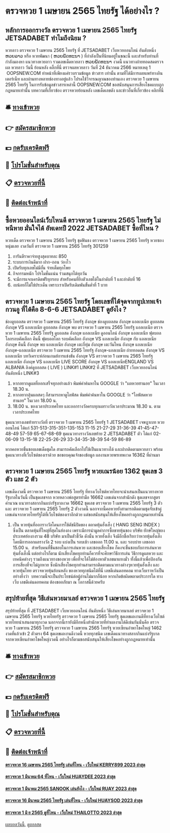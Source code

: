 # ตรวจหวย 1 เมษายน 2565 ไทยรัฐ ได้อย่างไร ?
## หลักการออกรางวัล ตรวจหวย 1 เมษายน 2565 ไทยรัฐ JETSADABET ทำไมถึงนิยม ?
หวยลาว ตรวจหวย 1 เมษายน 2565 ไทยรัฐ ที่ JETSADABET เว็บหวยออนไลน์ อันดับหนึ่ง ຫວຍລາວ หรือ หวยพัฒนา ( ຫວຍພັດທະນາ ) ที่กำลังเป็นที่นิยมอยู่ในขณะนี้ และสำหรับท่านที่กำลังมองหา แนวทางหวยลาว รวมเลขเด็ดหวยลาว ຫວຍພັດທະນາ งวดนี้
 แนวทางถ่ายทอดสดตรวจผล หวยลาว วันนี้ ย้อนหลัง คลิ๊กที่นี่ 
ตรวจผลหวยลาว วันที่ 24 ธันวาคม 2566
หมายเหตุ 1  OOPSNEW.COM ทำหน้าที่เพียงแค่รวบรวมข้อมูล ข่าวสาร เท่านั้น ตามที่ได้มีการเผยแพร่ทางอินเตอร์เน็ท และผ่านทางหลายช่องทางอยู่แล้ว โปรดใช้วิจารณญาณของท่านเอง ตรวจหวย 1 เมษายน 2565 ไทยรัฐ ในการรับข้อมูลข่าวสารเหล่านี้ OOPSNEW.COM ขอสนับสนุนการเสี่ยงโชคแบบถูกกฎหมายเท่านั้น
บทความที่เกี่ยวข้อง
ตรวจหวยย้อนหลัง เลขเด็ดเลขดัง และข่าวอื่นที่เกี่ยวข้อง คลิกที่นี่

## 🛎 [ทางเข้าหวย](https://bit.ly/3BG5bNw)
## 👉 [สมัครสมาชิกหวย](https://bit.ly/3BG5bNw)
## 💵 [กดรับเครดิตฟรี](https://bit.ly/3C3mvgS)
## 👑 [โปรโมชั่นสำหรับตุณ](https://bit.ly/3C3mvgS)
## 📋 [ตรวจหวยที่นี้](https://bit.ly/3C3mvgS)
## 📱 [ติดต่อเจ้าหน้าที่](https://bit.ly/3C3mvgS)

## ซื้อหวยออนไลน์เว็บไหนดี ตรวจหวย 1 เมษายน 2565 ไทยรัฐ ไม่หนีหาย มั่นใจได้ อัพเดทปี 2022 JETSADABET ซื้อที่ไหน ?
หวยเด็ด ตรวจหวย 1 เมษายน 2565 ไทยรัฐ ชุดฟันธง ตรวจหวย 1 เมษายน 2565 ไทยรัฐ หวยซอง หนุ่มเลย งวดวันที่ ตรวจหวย 1 เมษายน 2565 ไทยรัฐ 301259
1. การันตีราคาจ่ายสูงสุดบาทละ 850
2. ระบบการเงินดีมาก ฝาก-ถอน ว่องไว
3. เปิดรับทุกเลขไม่มีอั้น จ่ายเต็มทุกโพย
4. กิจกรรมหนัก โปรโมชั่นแน่น ร่วมสนุกได้ทุกวัน
5. จะมีการแจกเครดิตฟรีทุกรอบ สำหรับคนที่ยิงตัวเลขได้ในลำดับที่ 1 และลำดับที่ 16
6. งบน้อยก็ไม่ใช่ประเด็น เพราะเราเปิดรับเดิมพันขั้นต่ำที่ 1 บาท

## ตรวจหวย 1 เมษายน 2565 ไทยรัฐ โดยเลขที่ได้จุดจากทูปเทพเจ้ากวนอู ที่ได้คือ 8-6-6 JETSADABET ดูยังไง ?
ช่องดูบอลสด ตรวจหวย 1 เมษายน 2565 ไทยรัฐ อังกฤษ ช่องดูบอลสด อังกฤษ แอลเบเนีย ดูบอลสด อังกฤษ VS แอลเบเนีย ดูบอลสด อังกฤษ พบ ตรวจหวย 1 เมษายน 2565 ไทยรัฐ แอลเบเนีย ตรวจหวย 1 เมษายน 2565 ไทยรัฐ ดูบอลสด อังกฤษ แอลเบเนีย ดูออนไลน์ อังกฤษ แอลเบเนีย ฟุตบอลโลกรอบคัดเลือก คืนนี้ ฟุตบอลโลก รอบคัดเลือก อังกฤษ VS แอลเบเนีย อังกฤษ กับ แอลเบเนีย อังกฤษ คืนนี้ อังกฤษ พบ แอลเบเนีย อังกฤษ เตะกี่ทุ่ม อังกฤษ เตะวันไหน อังกฤษ แอลเบเนีย อังกฤษ-แอลเบเนีย ตรวจหวย 1 เมษายน 2565 ไทยรัฐ อังกฤษ-แอลเบเนีย ถ่ายทอดสด
อังกฤษ VS แอลเบเนีย
บทวิเคราะห์ก่อนเกมส์การแข่งขัน อังกฤษ VS ตรวจหวย 1 เมษายน 2565 ไทยรัฐ แอลเบเนีย
อังกฤษ VS แอลเบเนีย
LIVE SCORE อังกฤษ VS แอลเบเนียENGLAND VS ALBANIA
ลิงค์ดูบอลสด ( LIVE )
 LINK#1 
 LINK#2 
 ที่ JETSADABET เว็บหวยออนไลน์ อันดับหนึ่ง LINK#3 
1. หากอยากดูผลที่ออกเสร็จทุกอย่างแล้ว พิมพ์คำค้นหาใน GOOGLE ว่า "ผลหวยฮานอย" ในเวลา 18.30 น.
2. หากอยากลุ้นผลสดๆ ก็สามารถหาดูไลฟ์สด พิมพ์คำค้นหาใน GOOGLE ว่า "ไลฟ์สดหวยฮานอย" ในเวลา 18.00 น.
3. 18.00 น. ของเวลาประเทศไทย และออกรางวัลครบทุกผลรางวัลเวลาประมาณ 18.30 น. ตามเวลาประเทศไทย

ชุดแนวทางเลขท้ายรางวัลที่ ตรวจหวย 1 เมษายน 2565 ไทยรัฐ 1 JETSADABET เจษฎาเบท หวยออนไลน์ ได้แก่
531-513-315-351-135-153
11-15
21-27-29
31-36-39
41-45-47-48-49
57-59
65-67-68-69
ชุดแนวทางรางวัลเลขท้าย 2 JETSADABET ตัว ได้แก่
02-06-09
13-15-18
22-25-26-29
33-34-35-38-39
54-59
86-89

หากคอหวยชื่นชอบเลขเด็ดชุดใด สามารถคัดเลือกไปใช้เป็นแนวทางได้ และฝากติดตามหวยลาว พร้อมชุดแนวทางที่เว็บไซต์ของเราด้วย
ขอขอบคุณเจ้าของข้อมูล
ผลงานหวยพรเทพงวด 16362 ที่ผ่านมา

## ตรวจหวย 1 เมษายน 2565 ไทยรัฐ หวยเณรน้อย 1362 ชุดเลข 3 ตัว และ 2 ตัว
เลขเด็ดงวดนี้ ตรวจหวย 1 เมษายน 2565 ไทยรัฐ ที่ทางเว็บไซต์หวยไทยจะนำเสนอเป็นแนวทางหวยรัฐบาลในวันนี้ เป็นชุดเลขจาก หวยหลวงพ่อสูตรทำมือ 16662 เลขเด่นจากสำนักดัง ชุดเลขจากสูตรคำนวณ แนวทางสลากกินแบ่งรัฐบาลงวด 16662 ชุดเลข ตรวจหวย 1 เมษายน 2565 ไทยรัฐ 3 ตัว และ ตรวจหวย 1 เมษายน 2565 ไทยรัฐ 2 ตัวงวดนี้ นอกจากนี้คอหวยยังสามารถติดตามชุดจับเข้าคู่เลขเด่นจากหวยไทยรัฐได้ที่เว็บไซต์ของเราอีกด้วย แต่ขอสนับสนุนให้เสี่ยงโชคอย่างถูกกฎหมายเท่านั้น
1. เป็น หวยหุ้นที่ออกรางวัลโดนการใช้ดัชนีปิดของ ตลาดหุ้นฮั่งเส็ง ( HANG SENG INDEX ) ซึ่งเป็น ตลาดหุ้นที่ใหญ่ที่สุดในฮ่องกง เพราะมีการนำมูลค่าการซื้อขายหุ้นของ บริษัท ยักษ์ใหญ่ของประเทศฮ่องกงรวม 48 บริษัท มาเป็นตัวชี้วัด ดังนั้น หวยฮั่งเส็ง จึงมีอีกชื่อเรียกว่าหวยหุ้นฮั่งเส็ง โดยมีการออกผลรางวัล 2 รอบ แบ่งเป็น รอบเช้า เลขออก 11.00 น. และ รอบบ่าย เลขออก 15.00 น.  สำหรับคนที่ชื่นชอบในการเล่นหวย และชอบเสี่ยงโชค ก็คงจะชื่นชอบกับการเล่นหวยหุ้นฮั่งเส็งนี้ แต่อย่างไรก็ตาม นักเสี่ยงโชคทุกท่านก็ควรที่จะศึกษาวิธีการเล่น วิธีการดูผลหวย และเทคนิคต่างๆ รวมถึงแนวทางของหวย เพื่อที่จะได้ไม่ต้องหาตัวเลขมาแทงมั่ว ทั้งนี้แล้วเพื่อป้องกันการเสี่ยงที่จะไม่ถูกหวย ซึ่งนักเสี่ยงโชคทุกท่านสามารถติดตามแนวทางต่างๆหวยหุ้นฮั่งเส็ง และหวยหุ้นไทย ตรวจหวยหุ้นย้อนหลัง ของหวยทุกชนิดได้ที่นี่ เลขดีเด่นดอทคอม ทางเว็บเราหวังเป็นอย่างยิ่งว่า  บทความนี้จะเป็นประโยชน์ต่อผู้อ่านไม่มากก็น้อย หากเกิดข้อผิดพลาดประการใด ทางเว็บ เลขดีเด่นดอทคอม ต้องขออภัยมา ณ โอกาสนี้ด้วยครับ

## สรุปท้ายที่สุด วิธีเล่นหวยมาเลย์ ตรวจหวย 1 เมษายน 2565 ไทยรัฐ
สรุปท้ายที่สุด ที่ JETSADABET เว็บหวยออนไลน์ อันดับหนึ่ง วิธีเล่นหวยมาเลย์ ตรวจหวย 1 เมษายน 2565 ไทยรัฐ หวยไทยรัฐ ตรวจหวย 1 เมษายน 2565 ไทยรัฐ ชุดเลขผลงานดีที่ทางเว็บไซต์หวยไทยนำเสนอมาทุกงวด นอกจากนี้เรายังมีอีกหนึ่งสำนักหวยที่ทำผลงานได้ดีเช่นกันนั่นคือ ตรวจหวย 1 เมษายน 2565 ไทยรัฐ ตรวจหวย 1 เมษายน 2565 ไทยรัฐ หวยเซียนอ๋าพาโชคใหญ่ 1462 งวดที่แล้วเข้า 2 ตัวตรง 64 ชุดเลขผลงานดีงวดนี้ หวยทุกชนิด เลขเด็ดแนวทางสลากกินแบ่งรัฐบาลจากหวยเซียนอ๋าพาโชคใหญ่งวดนี้ อย่างไรก็ตามขอสนับสนุนให้เสี่ยงโชคอย่างถูกกฎหมายเท่านั้น

## 🛎 [ทางเข้าหวย](https://bit.ly/3BG5bNw)
## 👉 [สมัครสมาชิกหวย](https://bit.ly/3BG5bNw)
## 💵 [กดรับเครดิตฟรี](https://bit.ly/3C3mvgS)
## 👑 [โปรโมชั่นสำหรับตุณ](https://bit.ly/3C3mvgS)
## 📋 [ตรวจหวยที่นี้](https://bit.ly/3C3mvgS)
## 📱 [ติดต่อเจ้าหน้าที่](https://bit.ly/3C3mvgS)

#### [ตรวจหวย 16 เมษายน 2565 ไทยรัฐ เล่นที่ไหน - เว็บใหม่ KERRY899 2023 ล่าสุด](https://atom.io/themes/ตรวจหวย%2016%20เมษายน%202565%20ไทยรัฐ%20เล่นที่ไหน%20-%20เว็บใหม่%20kerry899%202023%20ล่าสุด)
#### [ตรวจหวย 1 มีนาคม 64 ที่ไหน - เว็บใหม่ HUAYDEE 2023 ล่าสุด](https://atom.io/themes/ตรวจหวย%201%20มีนาคม%2064%20ที่ไหน%20-%20เว็บใหม่%20huaydee%202023%20ล่าสุด)
#### [ตรวจหวย 1 มีนาคม 2565 SANOOK เล่นยังไง - เว็บใหม่ RUAY 2023 ล่าสุด](https://atom.io/themes/ตรวจหวย%201%20มีนาคม%202565%20sanook%20เล่นยังไง%20-%20เว็บใหม่%20ruay%202023%20ล่าสุด)
#### [ตรวจหวย 16 มีนาคม 2565 ไทยรัฐ เล่นที่ไหน - เว็บใหม่ HUAYSOD 2023 ล่าสุด](https://atom.io/themes/ตรวจหวย%2016%20มีนาคม%202565%20ไทยรัฐ%20เล่นที่ไหน%20-%20เว็บใหม่%20huaysod%202023%20ล่าสุด)
#### [ตรวจหวย 1 มิ ย 2565 ดูที่ไหน - เว็บใหม่ THAILOTTO 2023 ล่าสุด](https://atom.io/themes/ตรวจหวย%201%20มิ%20ย%202565%20ดูที่ไหน%20-%20เว็บใหม่%20thailotto%202023%20ล่าสุด)

[ผลบอลวันนี้](https://siamsport.tv "ผลบอลวันนี้"), [ดูบอลสด](https://siamsport.tv/ดูบอลสด "ดูบอลสด")